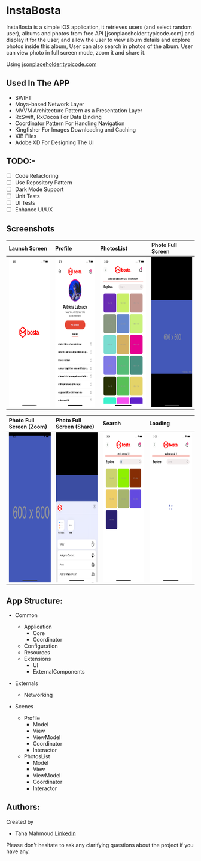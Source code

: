 # InstaBosta
InstaBosta is a simple iOS application, it retrieves users (and select random user), albums and photos from free API [jsonplaceholder.typicode.com] and display it for the user, and allow the user to view album details and explore photos inside this album, User can also search in photos of the album. 
User can view photo in full screen mode, zoom it and share it.

Using [jsonplaceholder.typicode.com](https://jsonplaceholder.typicode.com)


## Used In The APP
- SWIFT
- Moya-based Network Layer 
- MVVM Architecture Pattern as a Presentation Layer
- RxSwift, RxCocoa For Data Binding
- Coordinator Pattern For Handling Navigation
- Kingfisher For Images Downloading and Caching
- XIB Files
- Adobe XD For Designing The UI

## TODO:-

- [ ] Code Refactoring
- [ ] Use Repository Pattern
- [ ] Dark Mode Support
- [ ] Unit Tests
- [ ] UI Tests
- [ ] Enhance UI/UX

## Screenshots

| Launch Screen | Profile     | PhotosList     | Photo Full Screen     |
| :-------- | :------- | :-------     | :-------     |
| <img src="/Screenshots/Launch.png" width="200" height="400">        | <img src="/Screenshots/Profile.png" width="200" height="400">       | <img src="/Screenshots/PhotosList.png" width="200" height="400">       | <img src="/Screenshots/FullScreen.png" width="200" height="400">       |

| Photo Full Screen (Zoom) | Photo Full Screen (Share)     | Search     | Loading     |
| :-------- | :------- | :-------     | :-------     |
| <img src="/Screenshots/FullScreen.Zoom.png" width="200" height="400">        | <img src="/Screenshots/FullScreen.Share.png" width="200" height="400">       | <img src="/Screenshots/Search.png" width="200" height="400">       | <img src="/Screenshots/Loading.png" width="200" height="400">       |


## App Structure:
* Common
   * Application
      * Core
      * Coordinator
   * Configuration
   * Resources
   * Extensions
      * UI
      * ExternalComponents
   
* Externals
   * Networking

* Scenes
   * Profile
      * Model
      * View
      * ViewModel
      * Coordinator
      * Interactor
   * PhotosList
      * Model
      * View
      * ViewModel
      * Coordinator
      * Interactor
   
## Authors:
Created by 
- Taha Mahmoud [LinkedIn](https://www.linkedin.com/in/engtahamahmoud/)

Please don't hesitate to ask any clarifying questions about the project if you have any.
